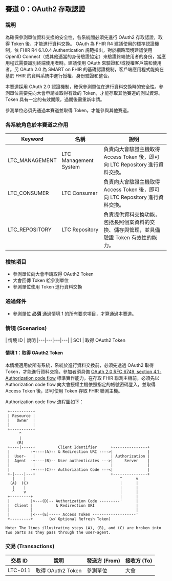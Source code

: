 ## 賽道 0：OAuth2 存取認證

### 說明

為確保參測單位資料交換的安全性，各系統間必須先進行 OAuth2 存取認證，取得 Token 後，才能進行資料交換。
OAuth 為 FHIR R4 建議使用的標準認證機制，依 FHIR R4 6.1.0.4 Authentication 規範指出，對於網路環境建議使用 OpenID Connect（或其他適當的身份驗證協定）來驗證終端使用者的身份，當應用程式需要識別終端使用者時。建議使用 OAuth 來驗證和/或授權客戶端和使用者。另 OAuth 2.0 為 SMART on FHIR 的基礎認證機制，客戶端應用程式能夠在基於 FHIR 的資料系統中進行授權、身份驗證和整合。

本賽道採用 OAuth 2.0 認證機制，確保參測單位在進行資料交換時的安全性。參測單位需要先向大會申請並取得有效的 Token，才能存取其他賽道的測試資源。Token 具有一定的有效期限，過期後需重新申請。

參測單位必須先通過本賽道並取得 Token，才能參與其他賽道。

### 各系統角色於本賽道之作用

| Keyword | 名稱 | 說明 |
|---|---|---|
| LTC_MANAGEMENT | LTC Management System | 負責向大會驗證主機取得 Access Token 後，即可向 LTC Repository 進行資料交換。 |
| LTC_CONSUMER | LTC Consumer | 負責向大會驗證主機取得 Access Token 後，即可向 LTC Repository 進行資料交換。 |
| LTC_REPOSITORY | LTC Repository | 負責提供資料交換功能，包括長照個案資料的交換、儲存與管理，並具備驗證 Token 有效性的能力。 |

### 檢核項目

- 參測單位向大會申請取得 OAuth2 Token
- 大會回傳 Token 給參測單位
- 參測單位使用 Token 進行資料交換

### 通過條件

- 參測單位 **必須** 通過情境 1 的所有要求項目，才算通過本賽道。

### 情境 (Scenarios)

| 情境 ID | 說明 
|---|---|---|---|
| SC1 | 取得 OAuth2 Token

#### 情境 1：取得 OAuth2 Token

本情境適用於所有系統，系統於進行資料交換前，必須先透過 OAuth2 取得 Token，才能進行資料交換。參加者須具備 [OAuth 2.0 RFC 6749, section 4.1 : Authorization code flow](https://datatracker.ietf.org/doc/html/rfc6749#section-4.1) 標準實作能力，在存取 FHIR 聯測主機前，必須先以 Authorization code flow 向大會授權主機依照指定的帳號密碼登入，並取得 Access Token 後，即可使用 Token 存取 FHIR 聯測主機。

Authorization code flow 流程圖如下：

```
 +----------+
 | Resource |
 |   Owner  |
 |          |
 +----------+
      ^
      |
     (B)
 +----|-----+          Client Identifier      +---------------+
 |         -+----(A)-- & Redirection URI ---->|               |
 |  User-   |                                 | Authorization |
 |  Agent  -+----(B)-- User authenticates --->|     Server    |
 |          |                                 |               |
 |         -+----(C)-- Authorization Code ---<|               |
 +-|----|---+                                 +---------------+
   |    |                                         ^      v
  (A)  (C)                                        |      |
   |    |                                         |      |
   ^    v                                         |      |
 +---------+                                      |      |
 |         |>---(D)-- Authorization Code ---------'      |
 |  Client |          & Redirection URI                  |
 |         |                                             |
 |         |<---(E)----- Access Token -------------------'
 +---------+       (w/ Optional Refresh Token)

Note: The lines illustrating steps (A), (B), and (C) are broken into
two parts as they pass through the user-agent.
```

### 交易 (Transactions)


| 交易 ID | 說明 | 發送方 (From) | 接收方 (To) |
|---|---|---|---|
| LTC-011 | 取得 OAuth2 Token | 參測單位 | 大會 |